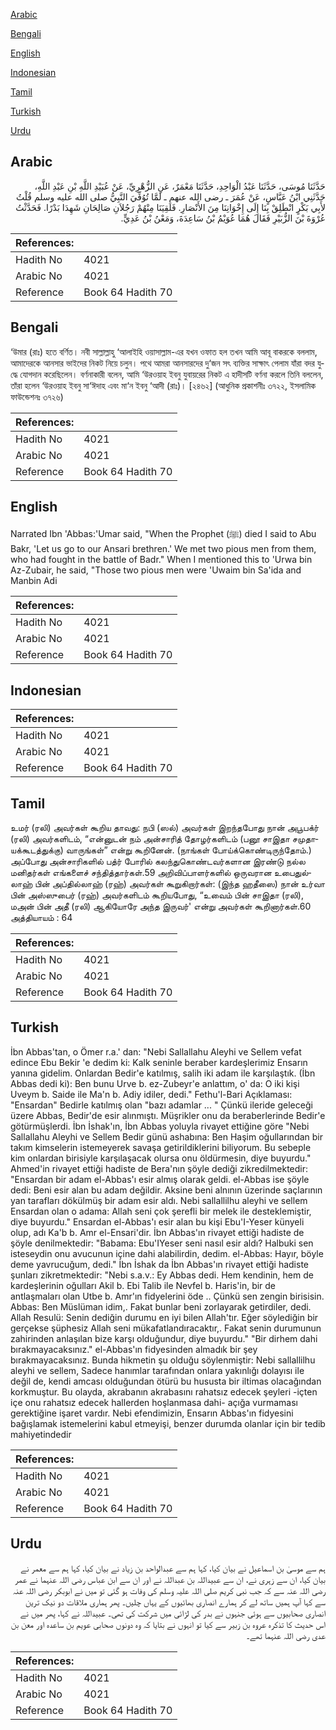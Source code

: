 [Arabic](#arabic)

[Bengali](#bengali)

[English](#english)

[Indonesian](#indonesian)

[Tamil](#tamil)

[Turkish](#turkish)

[Urdu](#urdu)

## Arabic


<div dir="rtl" lang="ar" style={{fontSize:'larger',backgroundColor:'#f8f9fa',padding:20}}>
حَدَّثَنَا مُوسَى، حَدَّثَنَا عَبْدُ الْوَاحِدِ، حَدَّثَنَا مَعْمَرٌ، عَنِ الزُّهْرِيِّ، عَنْ عُبَيْدِ اللَّهِ بْنِ عَبْدِ اللَّهِ، حَدَّثَنِي ابْنُ عَبَّاسٍ، عَنْ عُمَرَ ـ رضى الله عنهم ـ لَمَّا تُوُفِّيَ النَّبِيُّ صلى الله عليه وسلم قُلْتُ لأَبِي بَكْرٍ انْطَلِقْ بِنَا إِلَى إِخْوَانِنَا مِنَ الأَنْصَارِ‏.‏ فَلَقِيَنَا مِنْهُمْ رَجُلاَنِ صَالِحَانِ شَهِدَا بَدْرًا‏.‏ فَحَدَّثْتُ عُرْوَةَ بْنَ الزُّبَيْرِ فَقَالَ هُمَا عُوَيْمُ بْنُ سَاعِدَةَ، وَمَعْنُ بْنُ عَدِيٍّ‏.‏
</div>
<div style={{backgroundColor:'#f8f9fa',padding:20, marginBottom: 10}}><table> <thead> <tr> <th>References:</th> <th></th> </tr> </thead> <tbody><tr><td>Hadith No</td><td>4021</td></tr><tr><td>Arabic No</td><td>4021</td></tr><tr><td>Reference</td><td>Book 64 Hadith 70</td></tr></tbody></table></div>

## Bengali


<div dir="ltr" lang="bn" style={{fontSize:'larger',backgroundColor:'#f8f9fa',padding:20}}>
‘উমার (রাঃ) হতে বর্ণিত। নবী সাল্লাল্লাহু ‘আলাইহি ওয়াসাল্লাম-এর যখন ওফাত হল তখন আমি আবূ বাকরকে বললাম, আমাদেরকে আনসার ভাইদের নিকট নিয়ে চলুন। পথে আমরা আনসারদের দু‘জন সৎ ব্যক্তির সাক্ষাৎ পেলাম যাঁরা বদর যুদ্ধে যোগদান করেছিলেন। বর্ণনাকারী বলেন, আমি ‘উরওয়াহ ইবনু যুবায়রের নিকট এ হাদীসটি বর্ণনা করলে তিনি বললেন, তাঁরা হলেন ‘উরওয়াহ ইবনু সা‘ঈদাহ এবং মা‘ন ইবনু ‘আদী (রাঃ)। [২৪৬২] (আধুনিক প্রকাশনীঃ ৩৭২২, ইসলামিক ফাউন্ডেশনঃ ৩৭২৬)
</div>
<div style={{backgroundColor:'#f8f9fa',padding:20, marginBottom: 10}}><table> <thead> <tr> <th>References:</th> <th></th> </tr> </thead> <tbody><tr><td>Hadith No</td><td>4021</td></tr><tr><td>Arabic No</td><td>4021</td></tr><tr><td>Reference</td><td>Book 64 Hadith 70</td></tr></tbody></table></div>

## English


<div dir="ltr" lang="en" style={{fontSize:'larger',backgroundColor:'#f8f9fa',padding:20}}>
Narrated Ibn 'Abbas:'Umar said, "When the Prophet (ﷺ) died I said to Abu Bakr, 'Let us go to our Ansari brethren.' We met two pious men from them, who had fought in the battle of Badr." When I mentioned this to 'Urwa bin Az-Zubair, he said, "Those two pious men were 'Uwaim bin Sa'ida and Manbin Adi
</div>
<div style={{backgroundColor:'#f8f9fa',padding:20, marginBottom: 10}}><table> <thead> <tr> <th>References:</th> <th></th> </tr> </thead> <tbody><tr><td>Hadith No</td><td>4021</td></tr><tr><td>Arabic No</td><td>4021</td></tr><tr><td>Reference</td><td>Book 64 Hadith 70</td></tr></tbody></table></div>

## Indonesian


<div dir="ltr" lang="id" style={{fontSize:'larger',backgroundColor:'#f8f9fa',padding:20}}>

</div>
<div style={{backgroundColor:'#f8f9fa',padding:20, marginBottom: 10}}><table> <thead> <tr> <th>References:</th> <th></th> </tr> </thead> <tbody><tr><td>Hadith No</td><td>4021</td></tr><tr><td>Arabic No</td><td>4021</td></tr><tr><td>Reference</td><td>Book 64 Hadith 70</td></tr></tbody></table></div>

## Tamil


<div dir="ltr" lang="ta" style={{fontSize:'larger',backgroundColor:'#f8f9fa',padding:20}}>
உமர் (ரலி) அவர்கள் கூறிய தாவது: நபி (ஸல்) அவர்கள் இறந்தபோது நான் அபூபக்ர் (ரலி) அவர்களிடம், “என்னுடன் நம் அன்சாரித் தோழர்களிடம் (பனூ சாஇதா சமுதாயக்கூடத்துக்கு) வாருங்கள்” என்று கூறினேன். (நாங்கள் போய்க்கொண்டிருந்தோம்.) அப்போது அன்சாரிகளில் பத்ர் போரில் கலந்துகொண்டவர்களான இரண்டு நல்ல மனிதர்கள் எங்களைச் சந்தித்தார்கள்.59 அறிவிப்பாளர்களில் ஒருவரான உபைதுல்லாஹ் பின் அப்தில்லாஹ் (ரஹ்) அவர்கள் கூறுகிறார்கள்: (இந்த ஹதீஸை) நான் உர்வா பின் அஸ்ஸுபைர் (ரஹ்) அவர்களிடம் கூறியபோது, “உவைம் பின் சாஇதா (ரலி), மஅன் பின் அதீ (ரலி) ஆகியோரே அந்த இருவர்' என்று அவர்கள் கூறினார்கள்.60 அத்தியாயம் : 64
</div>
<div style={{backgroundColor:'#f8f9fa',padding:20, marginBottom: 10}}><table> <thead> <tr> <th>References:</th> <th></th> </tr> </thead> <tbody><tr><td>Hadith No</td><td>4021</td></tr><tr><td>Arabic No</td><td>4021</td></tr><tr><td>Reference</td><td>Book 64 Hadith 70</td></tr></tbody></table></div>

## Turkish


<div dir="ltr" lang="tr" style={{fontSize:'larger',backgroundColor:'#f8f9fa',padding:20}}>
İbn Abbas'tan, o Ömer r.a.' dan: "Nebi Sallallahu Aleyhi ve Sellem vefat edince Ebu Bekir 'e dedim ki: Kalk seninle beraber kardeşlerimiz Ensarın yanına gidelim. Onlardan Bedir'e katılmış, salih iki adam ile karşılaştık. (İbn Abbas dedi ki): Ben bunu Urve b. ez-Zubeyr'e anlattım, o' da: O iki kişi Uveym b. Saide ile Ma'n b. Adiy idiler, dedi." Fethu'l-Bari Açıklaması: "Ensardan" Bedirle katılmış olan "bazı adamlar ... " Çünkü ileride geleceği üzere Abbas, Bedir'de esir alınmıştı. Müşrikler onu da beraberlerinde Bedir'e götürmüşlerdi. İbn İshak'ın, İbn Abbas yoluyla rivayet ettiğine göre "Nebi Sallallahu Aleyhi ve Sellem Bedir günü ashabına: Ben Haşim oğullarından bir takım kimselerin istemeyerek savaşa getirildiklerini biliyorum. Bu sebeple kim onlardan birisiyle karşılaşacak olursa onu öldürmesin, diye buyurdu." Ahmed'in rivayet ettiği hadiste de Bera'nın şöyle dediği zikredilmektedir: "Ensardan bir adam el-Abbas'ı esir almış olarak geldi. el-Abbas ise şöyle dedi: Beni esir alan bu adam değildir. Aksine beni alnının üzerinde saçlarının yan tarafları dökülmüş bir adam esir aldı. Nebi sallallilhu aleyhi ve sellem Ensardan olan o adama: Allah seni çok şerefli bir melek ile desteklemiştir, diye buyurdu." Ensardan el-Abbas'ı esir alan bu kişi Ebu'I-Yeser künyeli olup, adı Ka'b b. Amr el-Ensari'dir. İbn Abbas'ın rivayet ettiği hadiste de şöyle denilmektedir: "Babama: Ebu'IYeser seni nasıl esir aldı? Halbuki sen isteseydin onu avucunun içine dahi alabilirdin, dedim. el-Abbas: Hayır, böyle deme yavrucuğum, dedi." İbn İshak da İbn Abbas'ın rivayet ettiği hadiste şunları zikretmektedir: "Nebi s.a.v.: Ey Abbas dedi. Hem kendinin, hem de kardeşlerinin oğulları Akil b. Ebi Talib ile Nevfel b. Haris'in, bir de antlaşmaları olan Utbe b. Amr'ın fidyelerini öde .. Çünkü sen zengin birisisin. Abbas: Ben Müslüman idim,. Fakat bunlar beni zorlayarak getirdiler, dedi. Allah Resulü: Senin dediğin durumu en iyi bilen Allah'tır. Eğer söylediğin bir gerçekse şüphesiz Allah seni mükafatlandıracaktır,. Fakat senin durumunun zahirinden anlaşılan bize karşı olduğundur, diye buyurdu." "Bir dirhem dahi bırakmayacaksınız." el-Abbas'ın fidyesinden almadık bir şey bırakmayacaksınız. Bunda hikmetin şu olduğu söylenmiştir: Nebi sallallilhu aleyhi ve sellem, Sadece hanımlar tarafından onlara yakınlığı dolayısı ile değil de, kendi amcası olduğundan ötürü bu hususta bir iltimas olacağından korkmuştur. Bu olayda, akrabanın akrabasını rahatsız edecek şeyleri -içten içe onu rahatsız edecek hallerden hoşlanmasa dahi- açığa vurmaması gerektiğine işaret vardır. Nebi efendimizin, Ensarın Abbas'ın fidyesini bağışlamak istemelerini kabul etmeyişi, benzer durumda olanlar için bir tedib mahiyetindedir
</div>
<div style={{backgroundColor:'#f8f9fa',padding:20, marginBottom: 10}}><table> <thead> <tr> <th>References:</th> <th></th> </tr> </thead> <tbody><tr><td>Hadith No</td><td>4021</td></tr><tr><td>Arabic No</td><td>4021</td></tr><tr><td>Reference</td><td>Book 64 Hadith 70</td></tr></tbody></table></div>

## Urdu


<div dir="rtl" lang="ur" style={{fontSize:'larger',backgroundColor:'#f8f9fa',padding:20}}>
ہم سے موسیٰ بن اسماعیل نے بیان کیا، کہا ہم سے عبدالواحد بن زیاد نے بیان کیا، کہا ہم سے معمر نے بیان کیا، ان سے زہری نے، ان سے عبیداللہ بن عبداللہ نے اور ان سے ابن عباس رضی اللہ عنہما نے عمر رضی اللہ عنہ سے کہ جب نبی کریم صلی اللہ علیہ وسلم کی وفات ہو گئی تو میں نے ابوبکر رضی اللہ عنہ سے کہا آپ ہمیں ساتھ لے کر ہمارے انصاری بھائیوں کے یہاں چلیں۔ پھر ہماری ملاقات دو نیک ترین انصاری صحابیوں سے ہوئی جنہوں نے بدر کی لڑائی میں شرکت کی تھی۔ عبیداللہ نے کہا، پھر میں نے اس حدیث کا تذکرہ عروہ بن زبیر سے کیا تو انہوں نے بتایا کہ وہ دونوں صحابی عویم بن ساعدہ اور معن بن عدی رضی اللہ عنہما تھے۔
</div>
<div style={{backgroundColor:'#f8f9fa',padding:20, marginBottom: 10}}><table> <thead> <tr> <th>References:</th> <th></th> </tr> </thead> <tbody><tr><td>Hadith No</td><td>4021</td></tr><tr><td>Arabic No</td><td>4021</td></tr><tr><td>Reference</td><td>Book 64 Hadith 70</td></tr></tbody></table></div>
